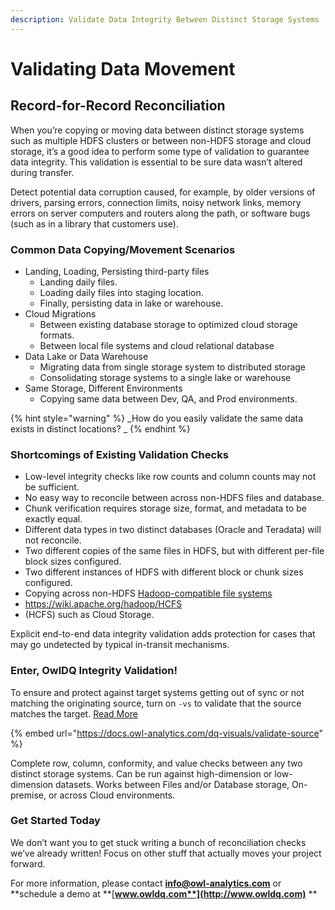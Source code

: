 ```yaml
---
description: Validate Data Integrity Between Distinct Storage Systems
---
```


# Validating Data Movement

## Record-for-Record Reconciliation

When you’re copying or moving data between distinct storage systems such as multiple HDFS clusters or between non-HDFS storage and cloud storage, it’s a good idea to perform some type of validation to guarantee data integrity. This validation is essential to be sure data wasn’t altered during transfer.

Detect potential data corruption caused, for example, by older versions of drivers, parsing errors, connection limits, noisy network links, memory errors on server computers and routers along the path, or software bugs (such as in a library that customers use).

### Common Data Copying/Movement Scenarios&#x20;

* Landing, Loading, Persisting third-party files
  * Landing daily files.&#x20;
  * Loading daily files into staging location.&#x20;
  * Finally, persisting data in lake or warehouse.
* Cloud Migrations &#x20;
  * Between existing database storage to optimized cloud storage formats.
  * Between local file systems and cloud relational database&#x20;
* Data Lake or Data Warehouse
  * Migrating data from single storage system to distributed storage
  * Consolidating storage systems to a single lake or warehouse
* Same Storage, Different Environments&#x20;
  * Copying same data between Dev, QA, and Prod environments.

{% hint style="warning" %}
_How do you easily validate the same data exists in distinct locations? _
{% endhint %}

### Shortcomings of Existing Validation Checks

* Low-level integrity checks like row counts and column counts may not be sufficient.
* No easy way to reconcile between across non-HDFS files and database.
* Chunk verification requires storage size, format, and metadata to be exactly equal.
* Different data types in two distinct databases (Oracle and Teradata) will not reconcile.
* Two different copies of the same files in HDFS, but with different per-file block sizes configured.
* Two different instances of HDFS with different block or chunk sizes configured.
* Copying across non-HDFS [Hadoop-compatible file systems](https://wiki.apache.org/hadoop/HCFS)
* https://wiki.apache.org/hadoop/HCFS
* (HCFS) such as Cloud Storage.

Explicit end-to-end data integrity validation adds protection for cases that may go undetected by typical in-transit mechanisms.&#x20;

### Enter, OwlDQ Integrity Validation!

To ensure and protect against target systems getting out of sync or not matching the originating source, turn on `-vs` to validate that the source matches the target. [Read More](https://docs.owl-analytics.com/dq-visuals/validate-source)

{% embed url="https://docs.owl-analytics.com/dq-visuals/validate-source" %}

Complete row, column, conformity, and value checks between any two distinct storage systems. Can be run against high-dimension or low-dimension datasets. Works between Files and/or Database storage, On-premise, or across Cloud environments.&#x20;

### **Get Started Today**

We don’t want you to get stuck writing a bunch of reconciliation checks we’ve already written!  Focus on other stuff that actually moves your project forward.

For more information, please contact **info@owl-analytics.com** or **schedule a demo at **[**www.owldq.com**](http://www.owldq.com)** **















